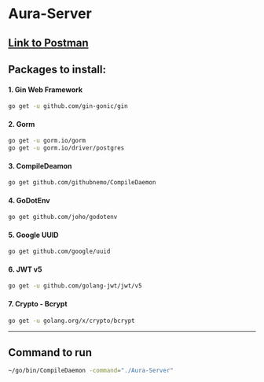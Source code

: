 # Aura-Server

##  [Link to Postman](https://www.postman.com/wiaderek/workspace/aurahub)

## Packages to install:
#### 1. Gin Web Framework 
```bash
go get -u github.com/gin-gonic/gin
```
#### 2. Gorm 
```bash
go get -u gorm.io/gorm
go get -u gorm.io/driver/postgres
```
#### 3. CompileDeamon
```bash
go get github.com/githubnemo/CompileDaemon
```
#### 4. GoDotEnv
```bash
go get github.com/joho/godotenv
```
#### 5. Google UUID
```bash
go get github.com/google/uuid
```
#### 6. JWT v5
```bash
go get -u github.com/golang-jwt/jwt/v5
```
#### 7. Crypto - Bcrypt
```bash
go get -u golang.org/x/crypto/bcrypt
```

---
## Command to run
```bash
~/go/bin/CompileDaemon -command="./Aura-Server"
```